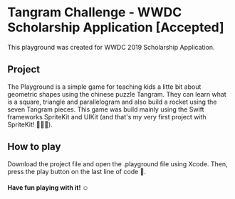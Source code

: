 # Tangram Challenge - WWDC Scholarship Application [Accepted]

This playground was created for WWDC 2019 Scholarship Application.

## Project
The Playground is a simple game for teaching kids a litte bit about geometric shapes using the chinese puzzle Tangram. They can learn what is a square, triangle and parallelogram and also build a rocket using the seven Tangram pieces.
This game was build mainly using the Swift frameworks SpriteKit and UIKit (and that's my very first project with SpriteKit! 👩🏻‍💻).

## How to play
Download the project file and open the .playground file using Xcode. Then, press the play button on the last line of code 👾.

#### Have fun playing with it! ☺️

